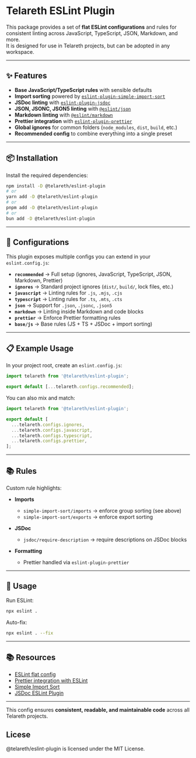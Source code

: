 # Telareth ESLint Plugin

This package provides a set of **flat ESLint configurations** and rules for consistent linting across JavaScript, TypeScript, JSON, Markdown, and more.  
It is designed for use in Telareth projects, but can be adopted in any workspace.

---

## ✨ Features

- **Base JavaScript/TypeScript rules** with sensible defaults
- **Import sorting** powered by [`eslint-plugin-simple-import-sort`](https://github.com/lydell/eslint-plugin-simple-import-sort)
- **JSDoc linting** with [`eslint-plugin-jsdoc`](https://github.com/gajus/eslint-plugin-jsdoc)
- **JSON, JSONC, JSON5 linting** with [`@eslint/json`](https://eslint.org/docs/latest/use/configure/json)
- **Markdown linting** with [`@eslint/markdown`](https://eslint.org/docs/latest/use/configure/markdown)
- **Prettier integration** with [`eslint-plugin-prettier`](https://github.com/prettier/eslint-plugin-prettier)
- **Global ignores** for common folders (`node_modules`, `dist`, `build`, etc.)
- **Recommended config** to combine everything into a single preset

---

## 📦 Installation

Install the required dependencies:

```bash
npm install -D @telareth/eslint-plugin
# or
yarn add -D @telareth/eslint-plugin
# or
pnpm add -D @telareth/eslint-plugin
# or
bun add -D @telareth/eslint-plugin
```

---

## 🔧 Configurations

This plugin exposes multiple configs you can extend in your `eslint.config.js`:

- **`recommended`** → Full setup (ignores, JavaScript, TypeScript, JSON, Markdown, Prettier)
- **`ignores`** → Standard project ignores (`dist/`, `build/`, lock files, etc.)
- **`javascript`** → Linting rules for `.js`, `.mjs`, `.cjs`
- **`typescript`** → Linting rules for `.ts`, `.mts`, `.cts`
- **`json`** → Support for `.json`, `.jsonc`, `.json5`
- **`markdown`** → Linting inside Markdown and code blocks
- **`prettier`** → Enforce Prettier formatting rules
- **`base/js`** → Base rules (JS + TS + JSDoc + import sorting)

---

## 📋 Example Usage

In your project root, create an `eslint.config.js`:

```js
import telareth from '@telareth/eslint-plugin';

export default [...telareth.configs.recommended];
```

You can also mix and match:

```js
import telareth from '@telareth/eslint-plugin';

export default [
  ...telareth.configs.ignores,
  ...telareth.configs.javascript,
  ...telareth.configs.typescript,
  ...telareth.configs.prettier,
];
```

---

## 📚 Rules

Custom rule highlights:

- **Imports**
  - `simple-import-sort/imports` → enforce group sorting (see above)
  - `simple-import-sort/exports` → enforce export sorting

- **JSDoc**
  - `jsdoc/require-description` → require descriptions on JSDoc blocks

- **Formatting**
  - Prettier handled via `eslint-plugin-prettier`

---

## 🚀 Usage

Run ESLint:

```bash
npx eslint .
```

Auto-fix:

```bash
npx eslint . --fix
```

---

## 📚 Resources

- [ESLint flat config](https://eslint.org/docs/latest/use/configure/configuration-files-new)
- [Prettier integration with ESLint](https://github.com/prettier/eslint-plugin-prettier)
- [Simple Import Sort](https://github.com/lydell/eslint-plugin-simple-import-sort)
- [JSDoc ESLint Plugin](https://github.com/gajus/eslint-plugin-jsdoc)

---

This config ensures **consistent, readable, and maintainable code** across all Telareth projects.

## Licese

@telareth/eslint-plugin is licensed under the MIT License.
